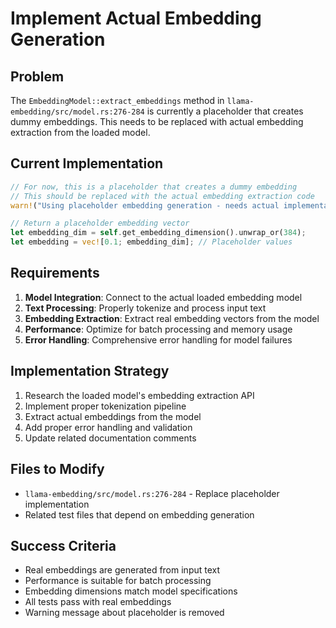 # Implement Actual Embedding Generation

## Problem
The `EmbeddingModel::extract_embeddings` method in `llama-embedding/src/model.rs:276-284` is currently a placeholder that creates dummy embeddings. This needs to be replaced with actual embedding extraction from the loaded model.

## Current Implementation
```rust
// For now, this is a placeholder that creates a dummy embedding
// This should be replaced with the actual embedding extraction code
warn!("Using placeholder embedding generation - needs actual implementation");

// Return a placeholder embedding vector
let embedding_dim = self.get_embedding_dimension().unwrap_or(384);
let embedding = vec![0.1; embedding_dim]; // Placeholder values
```

## Requirements
1. **Model Integration**: Connect to the actual loaded embedding model
2. **Text Processing**: Properly tokenize and process input text
3. **Embedding Extraction**: Extract real embedding vectors from the model
4. **Performance**: Optimize for batch processing and memory usage
5. **Error Handling**: Comprehensive error handling for model failures

## Implementation Strategy
1. Research the loaded model's embedding extraction API
2. Implement proper tokenization pipeline
3. Extract actual embeddings from the model
4. Add proper error handling and validation
5. Update related documentation comments

## Files to Modify
- `llama-embedding/src/model.rs:276-284` - Replace placeholder implementation
- Related test files that depend on embedding generation

## Success Criteria
- Real embeddings are generated from input text
- Performance is suitable for batch processing
- Embedding dimensions match model specifications
- All tests pass with real embeddings
- Warning message about placeholder is removed